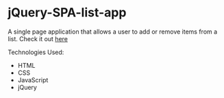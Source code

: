 # jQuery-SPA-list-app

A single page application that allows a user to add or remove items from a list.  Check it out [here](https://arowland900.github.io/home-listings/)

Technologies Used:

* HTML
* CSS
* JavaScript
* jQuery

